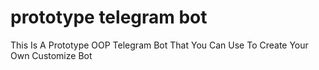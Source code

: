 # prototype telegram bot

This Is A Prototype OOP Telegram Bot That You Can Use To Create Your Own Customize Bot
